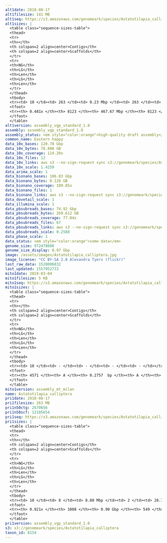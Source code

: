 ```yaml
---
alt1date: 2018-08-17
alt1filesize: 141 MB
alt1seq: https://s3.amazonaws.com/genomeark/species/Astatotilapia_calliptera/fAstCal1/assembly_vgp_standard_1.0/fAstCal1.alt.asm.20180817.fasta.gz
alt1sizes: |
  <table class="sequence-sizes-table">
  <thead>
  <tr>
  <th></th>
  <th colspan=2 align=center>Contigs</th>
  <th colspan=2 align=center>Scaffolds</th>
  </tr>
  <tr>
  <th>NG</th>
  <th>LG</th>
  <th>Len</th>
  <th>LG</th>
  <th>Len</th>
  </tr>
  </thead>
  <tbody>
  <tr><td> 10 </td><td> 263 </td><td> 0.23 Mbp </td><td> 263 </td><td> 0.23 Mbp </td></tr>  <tr><td> 20 </td><td> 896 </td><td> 0.11 Mbp </td><td> 896 </td><td> 0.11 Mbp </td></tr>  <tr><td> 30 </td><td> 2146 </td><td> 57.56 Kbp </td><td> 2146 </td><td> 57.56 Kbp </td></tr>  <tr><td> 40 </td><td> 4480 </td><td> 31.24 Kbp </td><td> 4480 </td><td> 31.24 Kbp </td></tr>  <tr style="background-color:#cccccc;"><td> 50 </td><td> - </td><td> - </td><td> - </td><td> - </td></tr>  <tr><td> 60 </td><td> - </td><td> - </td><td> - </td><td> - </td></tr>  <tr><td> 70 </td><td> - </td><td> - </td><td> - </td><td> - </td></tr>  <tr><td> 80 </td><td> - </td><td> - </td><td> - </td><td> - </td></tr>  <tr><td> 90 </td><td> - </td><td> - </td><td> - </td><td> - </td></tr>  <tr><td> 100 </td><td> - </td><td> - </td><td> - </td><td> - </td></tr>  </tbody>
  <tfoot>
  <tr><th> 0.481x </th><th> 8123 </th><th> 467.67 Mbp </th><th> 8123 </th><th> 467.67 Mbp </th></tr>
  </tfoot>
  </table>
alt1version: assembly_vgp_standard_1.0
assembly: assembly_vgp_standard_1.0
assembly_status: <em style="color:orange">high-quality draft assembly</em>
common_name: Eastern happy
data_10x_bases: 120.78 Gbp
data_10x_bytes: 78.888 GB
data_10x_coverage: 124.20x
data_10x_files: 12
data_10x_links: aws s3 --no-sign-request sync s3://genomeark/species/Astatotilapia_calliptera/fAstCal1/genomic_data/10x/ .<br>
data_10x_scale: 1.4259
data_arima_scale: 1
data_bionano_bases: 106.83 Gbp
data_bionano_bytes: 0.128 GB
data_bionano_coverage: 109.85x
data_bionano_files: 1
data_bionano_links: aws s3 --no-sign-request sync s3://genomeark/species/Astatotilapia_calliptera/fAstCal1/genomic_data/bionano/ .<br>
data_dovetail_scale: 1
data_illumina_scale: 1
data_pbsubreads_bases: 74.92 Gbp
data_pbsubreads_bytes: 269.612 GB
data_pbsubreads_coverage: 77.04x
data_pbsubreads_files: 67
data_pbsubreads_links: aws s3 --no-sign-request sync s3://genomeark/species/Astatotilapia_calliptera/fAstCal1/genomic_data/pacbio/ . --exclude "*scraps.bam*"<br>
data_pbsubreads_scale: 0.2588
data_phase_scale: 1
data_status: <em style="color:orange">some data</em>
genome_size: 972478608
genome_size_display: 0.97 Gbp
image: /assets/images/Astatotilapia_calliptera.jpg
image_license: "CC BY-SA 2.0 Alexandra Tyers (flickr)"
last_raw_data: 1520006832
last_updated: 1557952733
mito1date: 2019-03-04
mito1filesize: 5 KB
mito1seq: https://s3.amazonaws.com/genomeark/species/Astatotilapia_calliptera/fAstCal1/assembly_mt_milan/fAstCal1.MT.20190304.fasta.gz
mito1sizes: |
  <table class="sequence-sizes-table">
  <thead>
  <tr>
  <th></th>
  <th colspan=2 align=center>Contigs</th>
  <th colspan=2 align=center>Scaffolds</th>
  </tr>
  <tr>
  <th>NG</th>
  <th>LG</th>
  <th>Len</th>
  <th>LG</th>
  <th>Len</th>
  </tr>
  </thead>
  <tbody>
  <tr><td> 10 </td><td> - </td><td> - </td><td> - </td><td> - </td></tr>  <tr><td> 20 </td><td> - </td><td> - </td><td> - </td><td> - </td></tr>  <tr><td> 30 </td><td> - </td><td> - </td><td> - </td><td> - </td></tr>  <tr><td> 40 </td><td> - </td><td> - </td><td> - </td><td> - </td></tr>  <tr style="background-color:#cccccc;"><td> 50 </td><td> - </td><td> - </td><td> - </td><td> - </td></tr>  <tr><td> 60 </td><td> - </td><td> - </td><td> - </td><td> - </td></tr>  <tr><td> 70 </td><td> - </td><td> - </td><td> - </td><td> - </td></tr>  <tr><td> 80 </td><td> - </td><td> - </td><td> - </td><td> - </td></tr>  <tr><td> 90 </td><td> - </td><td> - </td><td> - </td><td> - </td></tr>  <tr><td> 100 </td><td> - </td><td> - </td><td> - </td><td> - </td></tr>  </tbody>
  <tfoot>
  <tr><th> 4571 </th><th> A </th><th> 0.2757  bp </th><th> A </th><th> 0.2757  bp </th></tr>
  </tfoot>
  </table>
mito1version: assembly_mt_milan
name: Astatotilapia calliptera
pri1date: 2018-08-17
pri1filesize: 263 MB
pri1n50ctg: 2670656
pri1n50scf: 12105654
pri1seq: https://s3.amazonaws.com/genomeark/species/Astatotilapia_calliptera/fAstCal1/assembly_vgp_standard_1.0/fAstCal1.pri.asm.20180817.fasta.gz
pri1sizes: |
  <table class="sequence-sizes-table">
  <thead>
  <tr>
  <th></th>
  <th colspan=2 align=center>Contigs</th>
  <th colspan=2 align=center>Scaffolds</th>
  </tr>
  <tr>
  <th>NG</th>
  <th>LG</th>
  <th>Len</th>
  <th>LG</th>
  <th>Len</th>
  </tr>
  </thead>
  <tbody>
  <tr><td> 10 </td><td> 8 </td><td> 8.80 Mbp </td><td> 2 </td><td> 28.71 Mbp </td></tr>  <tr><td> 20 </td><td> 22 </td><td> 5.90 Mbp </td><td> 6 </td><td> 22.64 Mbp </td></tr>  <tr><td> 30 </td><td> 40 </td><td> 4.47 Mbp </td><td> 11 </td><td> 16.51 Mbp </td></tr>  <tr><td> 40 </td><td> 64 </td><td> 3.78 Mbp </td><td> 17 </td><td> 15.16 Mbp </td></tr>  <tr style="background-color:#cccccc;"><td> 50 </td><td> 94 </td><td style="background-color:#88ff88;"> 2.67 Mbp </td><td> 24 </td><td style="background-color:#88ff88;"> 12.11 Mbp </td></tr>  <tr><td> 60 </td><td> 137 </td><td> 2.02 Mbp </td><td> 33 </td><td> 8.53 Mbp </td></tr>  <tr><td> 70 </td><td> 193 </td><td> 1.46 Mbp </td><td> 48 </td><td> 5.57 Mbp </td></tr>  <tr><td> 80 </td><td> 281 </td><td> 0.85 Mbp </td><td> 72 </td><td> 2.96 Mbp </td></tr>  <tr><td> 90 </td><td> 579 </td><td> 99.96 Kbp </td><td> 149 </td><td> 0.31 Mbp </td></tr>  <tr><td> 100 </td><td> - </td><td> - </td><td> - </td><td> - </td></tr>  </tbody>
  <tfoot>
  <tr><th> 0.921x </th><th> 1008 </th><th> 0.90 Gbp </th><th> 549 </th><th> 0.90 Gbp </th></tr>
  </tfoot>
  </table>
pri1version: assembly_vgp_standard_1.0
s3: s3://genomeark/species/Astatotilapia_calliptera
taxon_id: 8154
---
```

